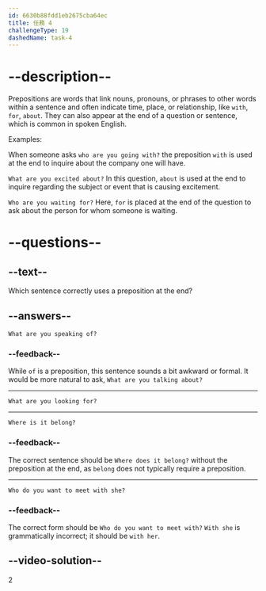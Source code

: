 ```yaml
---
id: 6630b88fdd1eb2675cba64ec
title: 任務 4
challengeType: 19
dashedName: task-4
---
```


# --description--

Prepositions are words that link nouns, pronouns, or phrases to other words within a sentence and often indicate time, place, or relationship, like `with`, `for`, `about`. They can also appear at the end of a question or sentence, which is common in spoken English.

Examples:

When someone asks `who are you going with?` the preposition `with` is used at the end to inquire about the company one will have.

`What are you excited about?` In this question, `about` is used at the end to inquire regarding the subject or event that is causing excitement.

`Who are you waiting for?` Here, `for` is placed at the end of the question to ask about the person for whom someone is waiting.

# --questions--

## --text--

Which sentence correctly uses a preposition at the end?

## --answers--

`What are you speaking of?`

### --feedback--

While `of` is a preposition, this sentence sounds a bit awkward or formal. It would be more natural to ask, `What are you talking about?`

---

`What are you looking for?`

---

`Where is it belong?`

### --feedback--

The correct sentence should be `Where does it belong?` without the preposition at the end, as `belong` does not typically require a preposition.

---

`Who do you want to meet with she?`

### --feedback--

The correct form should be `Who do you want to meet with?` `With she` is grammatically incorrect; it should be `with her`.

## --video-solution--

2
